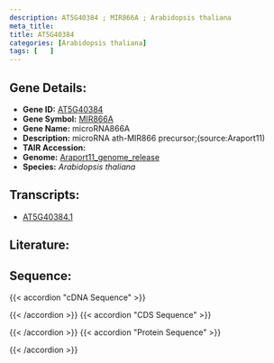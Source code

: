 ```yaml
---
description: AT5G40384 ; MIR866A ; Arabidopsis thaliana
meta_title:
title: AT5G40384
categories: [Arabidopsis thaliana]
tags: [   ]
---
```


## Gene Details:
- **Gene ID:** [AT5G40384](https://www.arabidopsis.org/locus?name=AT5G40384)
- **Gene Symbol:** <u>MIR866A</u>
- **Gene Name:** microRNA866A
- **Description:**   microRNA ath-MIR866 precursor;(source:Araport11)
- **TAIR Accession:** 
- **Genome:** [Araport11_genome_release](https://www.arabidopsis.org/download/list?dir=Genes%2FAraport11_genome_release)
- **Species:** *Arabidopsis thaliana*

## Transcripts:
   -  [AT5G40384.1](https://www.arabidopsis.org/gene?name=AT5G40384.1)
## Literature:
## Sequence:
{{< accordion "cDNA Sequence" >}}

{{< /accordion >}}
{{< accordion "CDS Sequence" >}}

{{< /accordion >}}
{{< accordion "Protein Sequence" >}}

{{< /accordion >}}
